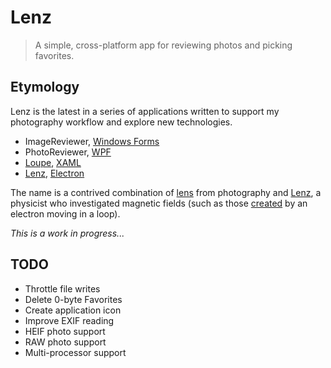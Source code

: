 # Lenz

> A simple, cross-platform app for reviewing photos and picking favorites.

## Etymology

Lenz is the latest in a series of applications written to support my photography workflow and explore new technologies.

- ImageReviewer, [Windows Forms](https://en.wikipedia.org/wiki/Windows_Forms)
- PhotoReviewer, [WPF](https://en.wikipedia.org/wiki/Windows_Presentation_Foundation)
- [Loupe](https://dlaa.me/Loupe/), [XAML](https://en.wikipedia.org/wiki/Extensible_Application_Markup_Language)
- [Lenz](https://github.com/DavidAnson/Lenz), [Electron](https://electron.atom.io/)

The name is a contrived combination of [lens](https://en.wikipedia.org/wiki/Camera_lens) from photography and [Lenz](https://en.wikipedia.org/wiki/Lenz%27s_law), a physicist who investigated magnetic fields (such as those [created](https://en.wikipedia.org/wiki/Magnetic_moment) by an electron moving in a loop).

*This is a work in progress...*

## TODO

- Throttle file writes
- Delete 0-byte Favorites
- Create application icon
- Improve EXIF reading
- HEIF photo support
- RAW photo support
- Multi-processor support
